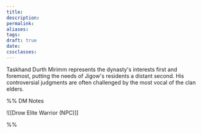 ```yaml
---
title: 
description: 
permalink: 
aliases: 
tags: 
draft: true
date: 
cssclasses:
---
```

Taskhand Durth Mirimm represents the dynasty's interests first and foremost, putting the needs of Jigow's residents a distant second. His controversial judgments are often challenged by the most vocal of the clan elders.


%% DM Notes

![[Drow Elite Warrior (NPC)]]

%%